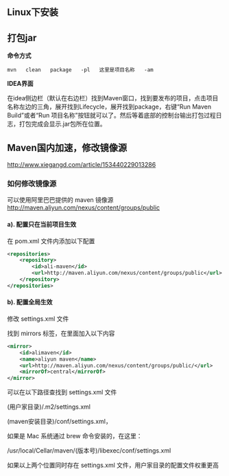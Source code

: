 ## Linux下安装





## 打包jar

**命令方式**

```
mvn   clean   package   -pl   这里是项目名称   -am
```

**IDEA界面**

在idea侧边栏（默认在右边栏）找到Maven窗口，找到要发布的项目，点击项目名称左边的三角，展开找到Lifecycle，展开找到package，右键“Run Maven Build”或者“Run 项目名称”按钮就可以了。然后等着底部的控制台输出打包过程日志，打包完成会显示.jar包所在位置。



## Maven国内加速，修改镜像源

http://www.xiegangd.com/article/153440229013286

### 如何修改镜像源

可以使用阿里巴巴提供的 maven 镜像源 http://maven.aliyun.com/nexus/content/groups/public

#### a). 配置只在当前项目生效

在 pom.xml 文件内添加以下配置

```xml
<repositories>
    <repository>
        <id>ali-maven</id>
        <url>http://maven.aliyun.com/nexus/content/groups/public</url>
    </repository>
</repositories>
```

#### b). 配置全局生效

修改 settings.xml 文件

找到 mirrors 标签，在里面加入以下内容

```xml
<mirror>
    <id>alimaven</id>
    <name>aliyun maven</name>
    <url>http://maven.aliyun.com/nexus/content/groups/public/</url>
    <mirrorOf>central</mirrorOf>
</mirror>
```

可以在以下路径查找到 settings.xml 文件

(用户家目录)/.m2/settings.xml

(maven安装目录)/conf/settings.xml，

如果是 Mac 系统通过 brew 命令安装的，在这里：

/usr/local/Cellar/maven/(版本号)/libexec/conf/settings.xml

如果以上两个位置同时存在 settings.xml 文件，用户家目录的配置文件权重更高
